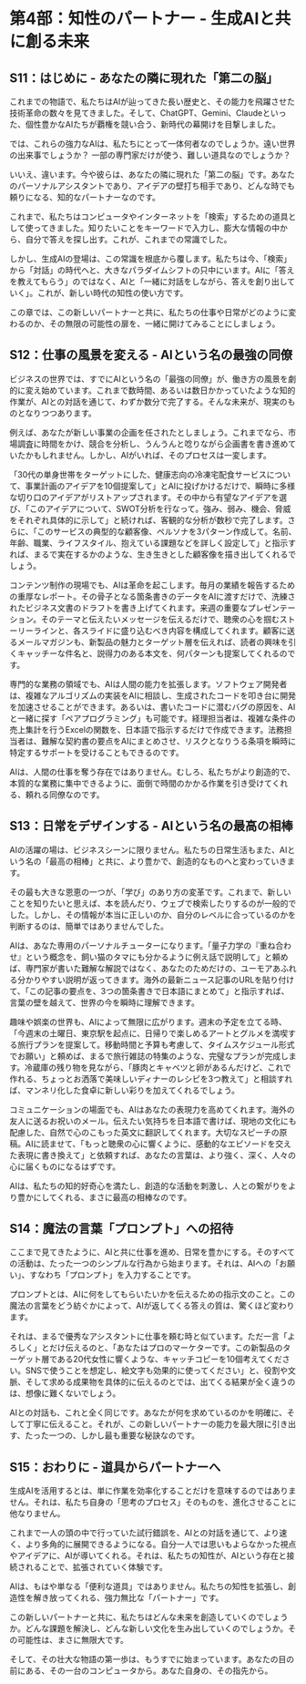 # 第4部：知性のパートナー - 生成AIと共に創る未来

## S11：はじめに - あなたの隣に現れた「第二の脳」

これまでの物語で、私たちはAIが辿ってきた長い歴史と、その能力を飛躍させた技術革命の数々を見てきました。そして、ChatGPT、Gemini、Claudeといった、個性豊かなAIたちが覇権を競い合う、新時代の幕開けを目撃しました。

では、これらの強力なAIは、私たちにとって一体何者なのでしょうか。遠い世界の出来事でしょうか？ 一部の専門家だけが使う、難しい道具なのでしょうか？

いいえ、違います。今や彼らは、あなたの隣に現れた「第二の脳」です。あなたのパーソナルアシスタントであり、アイデアの壁打ち相手であり、どんな時でも頼りになる、知的なパートナーなのです。

これまで、私たちはコンピュータやインターネットを「検索」するための道具として使ってきました。知りたいことをキーワードで入力し、膨大な情報の中から、自分で答えを探し出す。これが、これまでの常識でした。

しかし、生成AIの登場は、この常識を根底から覆します。私たちは今、「検索」から「対話」の時代へと、大きなパラダイムシフトの只中にいます。AIに「答えを教えてもらう」のではなく、AIと「一緒に対話をしながら、答えを創り出していく」。これが、新しい時代の知性の使い方です。

この章では、この新しいパートナーと共に、私たちの仕事や日常がどのように変わるのか、その無限の可能性の扉を、一緒に開けてみることにしましょう。

## S12：仕事の風景を変える - AIという名の最強の同僚

ビジネスの世界では、すでにAIという名の「最強の同僚」が、働き方の風景を劇的に変え始めています。これまで数時間、あるいは数日かかっていたような知的作業が、AIとの対話を通じて、わずか数分で完了する。そんな未来が、現実のものとなりつつあります。

例えば、あなたが新しい事業の企画を任されたとしましょう。これまでなら、市場調査に時間をかけ、競合を分析し、うんうんと唸りながら企画書を書き進めていたかもしれません。しかし、AIがいれば、そのプロセスは一変します。

「30代の単身世帯をターゲットにした、健康志向の冷凍宅配食サービスについて、事業計画のアイデアを10個提案して」とAIに投げかけるだけで、瞬時に多様な切り口のアイデアがリストアップされます。その中から有望なアイデアを選び、「このアイデアについて、SWOT分析を行なって。強み、弱み、機会、脅威をそれぞれ具体的に示して」と続ければ、客観的な分析が数秒で完了します。さらに、「このサービスの典型的な顧客像、ペルソナを3パターン作成して。名前、年齢、職業、ライフスタイル、抱えている課題などを詳しく設定して」と指示すれば、まるで実在するかのような、生き生きとした顧客像を描き出してくれるでしょう。

コンテンツ制作の現場でも、AIは革命を起こします。毎月の業績を報告するための重厚なレポート。その骨子となる箇条書きのデータをAIに渡すだけで、洗練されたビジネス文書のドラフトを書き上げてくれます。来週の重要なプレゼンテーション。そのテーマと伝えたいメッセージを伝えるだけで、聴衆の心を掴むストーリーラインと、各スライドに盛り込むべき内容を構成してくれます。顧客に送るメールマガジンも、新製品の魅力とターゲット層を伝えれば、読者の興味を引くキャッチーな件名と、説得力のある本文を、何パターンも提案してくれるのです。

専門的な業務の領域でも、AIは人間の能力を拡張します。ソフトウェア開発者は、複雑なアルゴリズムの実装をAIに相談し、生成されたコードを叩き台に開発を加速させることができます。あるいは、書いたコードに潜むバグの原因を、AIと一緒に探す「ペアプログラミング」も可能です。経理担当者は、複雑な条件の売上集計を行うExcelの関数を、日本語で指示するだけで作成できます。法務担当者は、難解な契約書の要点をAIにまとめさせ、リスクとなりうる条項を瞬時に特定するサポートを受けることもできるのです。

AIは、人間の仕事を奪う存在ではありません。むしろ、私たちがより創造的で、本質的な業務に集中できるように、面倒で時間のかかる作業を引き受けてくれる、頼れる同僚なのです。

## S13：日常をデザインする - AIという名の最高の相棒

AIの活躍の場は、ビジネスシーンに限りません。私たちの日常生活もまた、AIという名の「最高の相棒」と共に、より豊かで、創造的なものへと変わっていきます。

その最も大きな恩恵の一つが、「学び」のあり方の変革です。これまで、新しいことを知りたいと思えば、本を読んだり、ウェブで検索したりするのが一般的でした。しかし、その情報が本当に正しいのか、自分のレベルに合っているのかを判断するのは、簡単ではありませんでした。

AIは、あなた専用のパーソナルチューターになります。「量子力学の『重ね合わせ』という概念を、飼い猫のタマにも分かるように例え話で説明して」と頼めば、専門家が書いた難解な解説ではなく、あなたのためだけの、ユーモアあふれる分かりやすい説明が返ってきます。海外の最新ニュース記事のURLを貼り付けて、「この記事の要点を、3つの箇条書きで日本語にまとめて」と指示すれば、言葉の壁を越えて、世界の今を瞬時に理解できます。

趣味や娯楽の世界も、AIによって無限に広がります。週末の予定を立てる時、「今週末の土曜日、東京駅を起点に、日帰りで楽しめるアートとグルメを満喫する旅行プランを提案して。移動時間と予算も考慮して、タイムスケジュール形式でお願い」と頼めば、まるで旅行雑誌の特集のような、完璧なプランが完成します。冷蔵庫の残り物を見ながら、「豚肉とキャベツと卵があるんだけど、これで作れる、ちょっとお洒落で美味しいディナーのレシピを3つ教えて」と相談すれば、マンネリ化した食卓に新しい彩りを加えてくれるでしょう。

コミュニケーションの場面でも、AIはあなたの表現力を高めてくれます。海外の友人に送るお祝いのメール。伝えたい気持ちを日本語で書けば、現地の文化にも配慮した、自然で心のこもった英文に翻訳してくれます。大切なスピーチの原稿。AIに読ませて、「もっと聴衆の心に響くように、感動的なエピソードを交えた表現に書き換えて」と依頼すれば、あなたの言葉は、より強く、深く、人々の心に届くものになるはずです。

AIは、私たちの知的好奇心を満たし、創造的な活動を刺激し、人との繋がりをより豊かにしてくれる、まさに最高の相棒なのです。

## S14：魔法の言葉「プロンプト」への招待

ここまで見てきたように、AIと共に仕事を進め、日常を豊かにする。そのすべての活動は、たった一つのシンプルな行為から始まります。それは、AIへの「お願い」、すなわち「プロンプト」を入力することです。

プロンプトとは、AIに何をしてもらいたいかを伝えるための指示文のこと。この魔法の言葉をどう紡ぐかによって、AIが返してくる答えの質は、驚くほど変わります。

それは、まるで優秀なアシスタントに仕事を頼む時と似ています。ただ一言「よろしく」とだけ伝えるのと、「あなたはプロのマーケターです。この新製品のターゲット層である20代女性に響くような、キャッチコピーを10個考えてください。SNSで使うことを想定し、絵文字も効果的に使ってください」と、役割や文脈、そして求める成果物を具体的に伝えるのとでは、出てくる結果が全く違うのは、想像に難くないでしょう。

AIとの対話も、これと全く同じです。あなたが何を求めているのかを明確に、そして丁寧に伝えること。それが、この新しいパートナーの能力を最大限に引き出す、たった一つの、しかし最も重要な秘訣なのです。

## S15：おわりに - 道具からパートナーへ

生成AIを活用するとは、単に作業を効率化することだけを意味するのではありません。それは、私たち自身の「思考のプロセス」そのものを、進化させることに他なりません。

これまで一人の頭の中で行っていた試行錯誤を、AIとの対話を通じて、より速く、より多角的に展開できるようになる。自分一人では思いもよらなかった視点やアイデアに、AIが導いてくれる。それは、私たちの知性が、AIという存在と接続されることで、拡張されていく体験です。

AIは、もはや単なる「便利な道具」ではありません。私たちの知性を拡張し、創造性を解き放ってくれる、強力無比な「パートナー」です。

この新しいパートナーと共に、私たちはどんな未来を創造していくのでしょうか。どんな課題を解決し、どんな新しい文化を生み出していくのでしょうか。その可能性は、まさに無限大です。

そして、その壮大な物語の第一歩は、もうすでに始まっています。あなたの目の前にある、その一台のコンピュータから。あなた自身の、その指先から。 